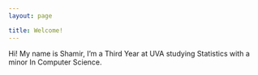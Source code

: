 ```yaml
---
layout: page

title: Welcome!
---
```

Hi! My name is Shamir, I’m a Third Year at UVA studying Statistics with a minor In Computer Science.
